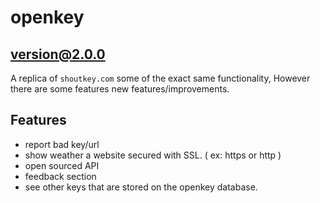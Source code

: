 # openkey
## version@2.0.0
A replica of `shoutkey.com` some of the exact same functionality, However there are some features new features/improvements.
## Features
* report bad key/url
* show weather a website secured with SSL. ( ex: https<secure> or http<not secure> )
* open sourced API
* feedback section
* see other keys that are stored on the openkey database.